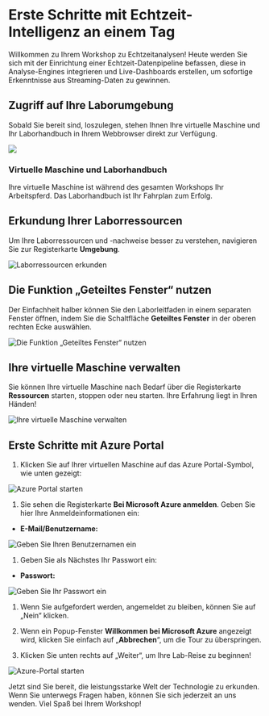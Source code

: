 # Erste Schritte mit Echtzeit-Intelligenz an einem Tag

Willkommen zu Ihrem Workshop zu Echtzeitanalysen! Heute werden Sie sich mit der Einrichtung einer Echtzeit-Datenpipeline befassen, diese in Analyse-Engines integrieren und Live-Dashboards erstellen, um sofortige Erkenntnisse aus Streaming-Daten zu gewinnen.

## Zugriff auf Ihre Laborumgebung

Sobald Sie bereit sind, loszulegen, stehen Ihnen Ihre virtuelle Maschine und Ihr Laborhandbuch in Ihrem Webbrowser direkt zur Verfügung.

![](./media/labguide-1.png)

### Virtuelle Maschine und Laborhandbuch

Ihre virtuelle Maschine ist während des gesamten Workshops Ihr Arbeitspferd. Das Laborhandbuch ist Ihr Fahrplan zum Erfolg.

## Erkundung Ihrer Laborressourcen

Um Ihre Laborressourcen und -nachweise besser zu verstehen, navigieren Sie zur Registerkarte **Umgebung**.

![Laborressourcen erkunden](./media/env-1.png)

## Die Funktion „Geteiltes Fenster“ nutzen

Der Einfachheit halber können Sie den Laborleitfaden in einem separaten Fenster öffnen, indem Sie die Schaltfläche **Geteiltes Fenster** in der oberen rechten Ecke auswählen.

![Die Funktion „Geteiltes Fenster“ nutzen](./media/spl.png)

## Ihre virtuelle Maschine verwalten

Sie können Ihre virtuelle Maschine nach Bedarf über die Registerkarte **Ressourcen** starten, stoppen oder neu starten. Ihre Erfahrung liegt in Ihren Händen!

![Ihre virtuelle Maschine verwalten](./media/res.png)

## Erste Schritte mit Azure Portal

1. Klicken Sie auf Ihrer virtuellen Maschine auf das Azure Portal-Symbol, wie unten gezeigt:

![Azure Portal starten](./media/sc900-image(1).png)

1. Sie sehen die Registerkarte **Bei Microsoft Azure anmelden**. Geben Sie hier Ihre Anmeldeinformationen ein:

- **E-Mail/Benutzername:** <inject key="AzureAdUserEmail"></inject>

![Geben Sie Ihren Benutzernamen ein](./media/sc900-image-1.png)

1. Geben Sie als Nächstes Ihr Passwort ein:

- **Passwort:** <inject key="AzureAdUserPassword"></inject>

![Geben Sie Ihr Passwort ein](./media/sc900-image-2.png)

1. Wenn Sie aufgefordert werden, angemeldet zu bleiben, können Sie auf „Nein“ klicken.

1. Wenn ein Popup-Fenster **Willkommen bei Microsoft Azure** angezeigt wird, klicken Sie einfach auf „**Abbrechen**“, um die Tour zu überspringen.

1. Klicken Sie unten rechts auf „Weiter“, um Ihre Lab-Reise zu beginnen!

![Azure-Portal starten](./media/sc900-image(3).png)

Jetzt sind Sie bereit, die leistungsstarke Welt der Technologie zu erkunden. Wenn Sie unterwegs Fragen haben, können Sie sich jederzeit an uns wenden. Viel Spaß bei Ihrem Workshop!